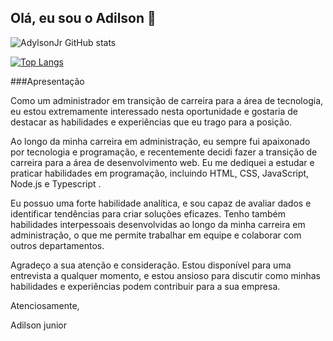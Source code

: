 ## Olá, eu sou o Adilson 👋

![AdylsonJr GitHub stats](https://github-readme-stats.vercel.app/api?username=AdylsonJr&show_icons=true&theme=radical)

[![Top Langs](https://github-readme-stats.vercel.app/api/top-langs/?username=AdylsonJr&hide_progress=true)](https://github.com/AdylsonJr/github-readme-stats)

###Apresentação

Como um administrador em transição de carreira para a área de tecnologia, eu estou extremamente interessado nesta oportunidade e gostaria de destacar as habilidades e experiências que eu trago para a posição.

Ao longo da minha carreira em administração, eu sempre fui apaixonado por tecnologia e programação, e recentemente decidi fazer a transição de carreira para a área de desenvolvimento web. Eu me dediquei a estudar e praticar habilidades em programação, incluindo HTML, CSS, JavaScript, Node.js e Typescript .

Eu possuo uma forte habilidade analítica, e sou capaz de avaliar dados e identificar tendências para criar soluções eficazes. Tenho também habilidades interpessoais desenvolvidas ao longo da minha carreira em administração, o que me permite trabalhar em equipe e colaborar com outros departamentos.

Agradeço a sua atenção e consideração. Estou disponível para uma entrevista a qualquer momento, e estou ansioso para discutir como minhas habilidades e experiências podem contribuir para a sua empresa.

Atenciosamente,

Adilson junior


